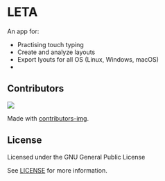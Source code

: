 # LETA
An app for:
  - Practising touch typing
  - Create and analyze layouts
  - Export lyouts for all OS (Linux, Windows, macOS)
  - 
## Contributors
<a href="https://github.com/koshcher/LETA/graphs/contributors">
  <img src="https://contrib.rocks/image?repo=koshcher/LETA" />
</a>

Made with [contributors-img](https://contrib.rocks).

## License

Licensed under the GNU General Public License

See [LICENSE](./LICENSE) for more information.
